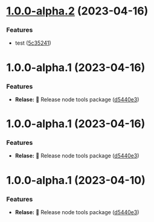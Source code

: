 # [1.0.0-alpha.2](https://github.com/shanwker1223/tools/compare/tools-node-v1.0.0-alpha.1...tools-node-v1.0.0-alpha.2) (2023-04-16)


### Features

* test ([5c35241](https://github.com/shanwker1223/tools/commit/5c35241174bd5973ffde2212802e93fe860a67d4))

# 1.0.0-alpha.1 (2023-04-16)


### Features

* **Relase:** :tada: Release node tools package ([d5440e3](https://github.com/shanwker1223/tools/commit/d5440e3758ce33d382917a9b68e9bf4567c0f835))

# 1.0.0-alpha.1 (2023-04-16)


### Features

* **Relase:** :tada: Release node tools package ([d5440e3](https://github.com/shanwker1223/tools/commit/d5440e3758ce33d382917a9b68e9bf4567c0f835))

# 1.0.0-alpha.1 (2023-04-10)


### Features

* **Relase:** :tada: Release node tools package ([d5440e3](https://github.com/shanwker1223/tools/commit/d5440e3758ce33d382917a9b68e9bf4567c0f835))
